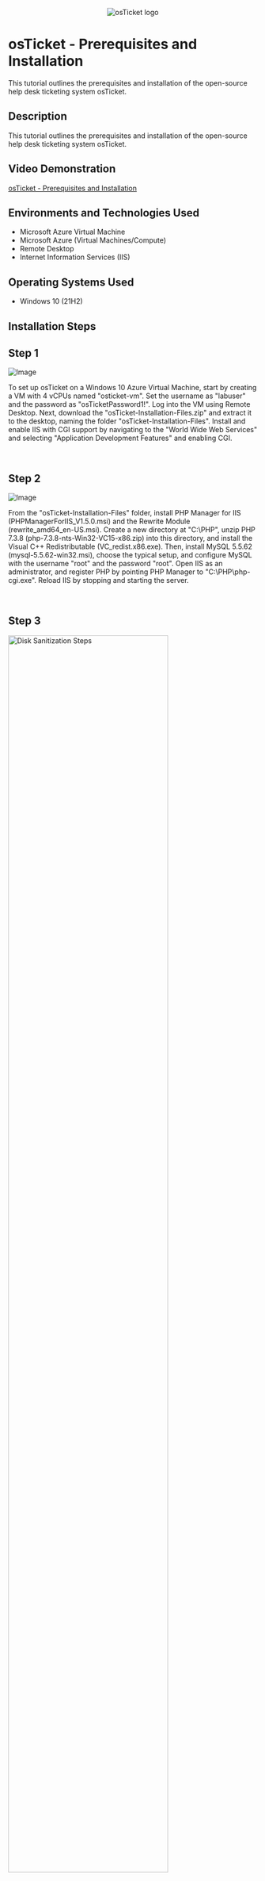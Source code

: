 <p align="center">
<img src="https://i.imgur.com/Clzj7Xs.png" alt="osTicket logo"/>
</p>

<h1>osTicket - Prerequisites and Installation</h1>
This tutorial outlines the prerequisites and installation of the open-source help desk ticketing system osTicket.<br />




<h2>Description</h2>
This tutorial outlines the prerequisites and installation of the open-source help desk ticketing system osTicket.<br />
<h2>Video Demonstration</h2>
<a href="https://youtu.be/gzy48ooUdZc?si=hVSqeiG2InnKcpre">osTicket - Prerequisites and Installation</a>






<h2>Environments and Technologies Used</h2>

- Microsoft Azure Virtual Machine
- Microsoft Azure (Virtual Machines/Compute)
- Remote Desktop
- Internet Information Services (IIS)


<h2>Operating Systems Used </h2>

- Windows 10</b> (21H2)

<h2> Installation Steps </h2>

<p>
<h2> Step 1 </h2>

  ![Image](https://github.com/user-attachments/assets/c8c1298f-eae5-4317-8e14-9065b52db231)

<p>
To set up osTicket on a Windows 10 Azure Virtual Machine, start by creating a VM with 4 vCPUs named "osticket-vm". Set the username as "labuser" and the password as "osTicketPassword1!". Log into the VM using Remote Desktop. Next, download the "osTicket-Installation-Files.zip" and extract it to the desktop, naming the folder "osTicket-Installation-Files".
Install and enable IIS with CGI support by navigating to the "World Wide Web Services" and selecting "Application Development Features" and enabling CGI.



</p>
<br />

<p>
<h2> Step 2 </h2>

![Image](https://github.com/user-attachments/assets/17fa5c22-7594-42cb-aeaf-9866df4e2b0f)

<p>
From the "osTicket-Installation-Files" folder, install PHP Manager for IIS (PHPManagerForIIS_V1.5.0.msi) and the Rewrite Module (rewrite_amd64_en-US.msi). Create a new directory at "C:\PHP", unzip PHP 7.3.8 (php-7.3.8-nts-Win32-VC15-x86.zip) into this directory, and install the Visual C++ Redistributable (VC_redist.x86.exe). Then, install MySQL 5.5.62 (mysql-5.5.62-win32.msi), choose the typical setup, and configure MySQL with the username "root" and the password "root".
Open IIS as an administrator, and register PHP by pointing PHP Manager to "C:\PHP\php-cgi.exe". Reload IIS by stopping and starting the server. 
</p>
<br />

<p>
<h2> Step 3 </h2>
<img src="https://i.imgur.com/DJmEXEB.png" height="80%" width="80%" alt="Disk Sanitization Steps"/>
</p>
<p>
Install osTicket v1.15.8 by extracting "osTicket-v1.15.8.zip" and copying the "upload" folder into "C:\inetpub\wwwroot". Rename the folder to "osTicket". Reload IIS again by stopping and starting the server. To access the site, go to "sites" -> "Default" -> "osTicket" and click "Browse *:80".
Some PHP extensions may not be enabled. To enable them, go back to IIS, navigate to "sites" -> "Default" -> "osTicket", and open PHP Manager. Enable the extensions: php_imap.dll, php_intl.dll, and php_opcache.dll. Refresh the site in the browser to see the changes. Rename the file "ost-sampleconfig.php" to "ost-config.php" in "C:\inetpub\wwwroot\osTicket\include", then assign permissions to "ost-config.php" by disabling inheritance, removing all permissions, and granting "Everyone" full control.
</p>
<br />
<h2> Step 4 </h2>
<img src="https://i.imgur.com/DJmEXEB.png" height="80%" width="80%" alt="Disk Sanitization Steps"/>
</p>
Continue the osTicket setup in the browser by entering the helpdesk name and default email. Install HeidiSQL from the "osTicket-Installation-Files" folder, open it, create a new session with the credentials "root/root", and connect to the session. Create a database named "osTicket". Finish the osTicket installation in the browser by entering "osTicket" as the MySQL database, "root" as the username, and "root" as the password, then click "Install Now!".

Final Setup: Once installation is successful, browse to the Help Desk Login Page: http://localhost/osTicket/scp/login.php

End Users osTicket URL: http://localhost/osTicket/

This completes the installation and setup of osTicket on your VM.


<p>

</p>
<br />
